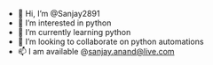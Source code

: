 - 👋 Hi, I’m @Sanjay2891
- 👀 I’m interested in python
- 🌱 I’m currently learning python
- 💞️ I’m looking to collaborate on python automations
- 📫 I am available @sanjay.anand@live.com
<!---
Sanjay2891/Sanjay2891 is a ✨ special ✨ repository because its `README.md` (this file) appears on your GitHub profile.
You can click the Preview link to take a look at your changes.
--->
